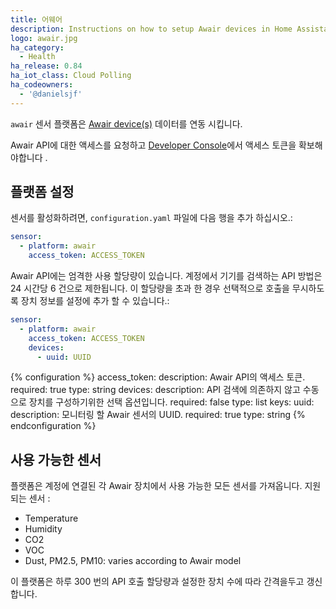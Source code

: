 ```yaml
---
title: 어웨어
description: Instructions on how to setup Awair devices in Home Assistant.
logo: awair.jpg
ha_category:
  - Health
ha_release: 0.84
ha_iot_class: Cloud Polling
ha_codeowners:
  - '@danielsjf'
---
```


`awair` 센서 플랫폼은 [Awair device(s)](https://getawair.com) 데이터를 연동 시킵니다.

Awair API에 대한 액세스를 요청하고 [Developer Console](https://developer.getawair.com/)에서 액세스 토큰을 확보해야합니다 .

## 플랫폼 설정

센서를 활성화하려면, `configuration.yaml` 파일에 다음 행을 추가 하십시오.:

```yaml
sensor:
  - platform: awair
    access_token: ACCESS_TOKEN
```

Awair API에는 엄격한 사용 할당량이 있습니다. 계정에서 기기를 검색하는 API 방법은 24 시간당 6 건으로 제한됩니다. 이 할당량을 초과 한 경우 선택적으로 호출을 무시하도록 장치 정보를 설정에 추가 할 수 있습니다.:

```yaml
sensor:
  - platform: awair
    access_token: ACCESS_TOKEN
    devices:
      - uuid: UUID
```

{% configuration %}
access_token:
  description: Awair API의 액세스 토큰.
  required: true
  type: string
devices:
  description: API 검색에 의존하지 않고 수동으로 장치를 구성하기위한 선택 옵션입니다.
  required: false
  type: list
  keys:
    uuid:
      description: 모니터링 할 Awair 센서의 UUID.
      required: true
      type: string
{% endconfiguration %}

## 사용 가능한 센서

플랫폼은 계정에 연결된 각 Awair 장치에서 사용 가능한 모든 센서를 가져옵니다. 지원되는 센서 :

  * Temperature
  * Humidity
  * CO2
  * VOC
  * Dust, PM2.5, PM10: varies according to Awair model

이 플랫폼은 하루 300 번의 API 호출 할당량과 설정한 장치 수에 따라 간격을두고 갱신합니다.

